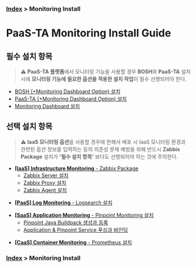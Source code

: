 ### [Index](https://github.com/PaaS-TA/Guide-eng) > Monitoring Install


# PaaS-TA Monitoring Install Guide


## 필수 설치 항목
> ⚠️ <b>PaaS-TA 플랫폼</b>에서 모니터링 기능을 사용할 경우 <b>BOSH</b>와 <b>PaaS-TA</b> 설치 시에 **모니터링 기능에 필요한 옵션을 적용한 설치 작업**이 필수 선행되어야 한다.

- [BOSH (+Monitoring Dashboard Option) 설치](PAAS-TA_BOSH2_MONITORING_INSTALL_GUIDE.md)
- [PaaS-TA (+Monitoring Dashboard Option) 설치](PAAS-TA_CORE_MONITORING_INSTALL_GUIDE.md)
- [Monitoring Dashboard 설치](PAAS-TA_MONITORING_MONITORING_DASHBOARD_INSTALL.md)


## 선택 설치 항목
> ⚠️ **IaaS 모니터링 옵션**을 사용할 경우에 한해서 배포 시 IaaS 모니터링 환경과 관련된 옵션 정보를 입력하는 등의 의존성 문제 예방을 위해 반드시 **Zabbix Package** 설치가 **'필수 설치 항목'** 보다도 선행되어야 하는 것에 주의한다.

+ [**[IaaS] Infrastructure Monitoring** - Zabbix Package](#)
  + [Zabbix Server 설치](PAAS-TA_MONITORING_ZABBIX-SERVER_INSTALL.md)
  + [Zabbix Proxy 설치](PAAS-TA_MONITORING_ZABBIX-PROXY_INSTALL.md)
  + [Zabbix Agent 설치](PAAS-TA_MONITORING_ZABBIX-AGENT_INSTALL.md)
  
- [**[PaaS] Log Monitoring** - Logsearch 설치](PAAS-TA_MONITORING_LOGSEARCH_INSTALL.md)

+ [**[SaaS] Application Monitoring** - Pinpoint Monitoring 설치](PAAS-TA_MONITORING_PINPOINT_MONITORING_INSTALL.md)
  + [Pinpoint Java Buildpack 생성과 등록](PAAS-TA_MONITORING_PINPOINT_JAVA_BUILDPACK_CREATING_AND_UPLOADING.md)
  + [Application & Pinpoint Service 푸싱과 바인딩](PAAS-TA_MONITORING_PINPOINT_APPLICATION_PUSHING_AND_BINDING.md)

- [**[CaaS] Container Monitoring** - Prometheus 설치](PAAS-TA_MONITORING_CONTAINER_SERVICE_INSTALL.md)


### [Index](https://github.com/PaaS-TA/Guide-eng) > Monitoring Install
